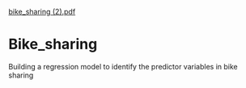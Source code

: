 [bike_sharing (2).pdf](https://github.com/SharmilaSherinRYZ/Bike_sharing/files/14627030/bike_sharing.2.pdf)
# Bike_sharing
Building a regression model to identify the predictor variables in bike sharing 
